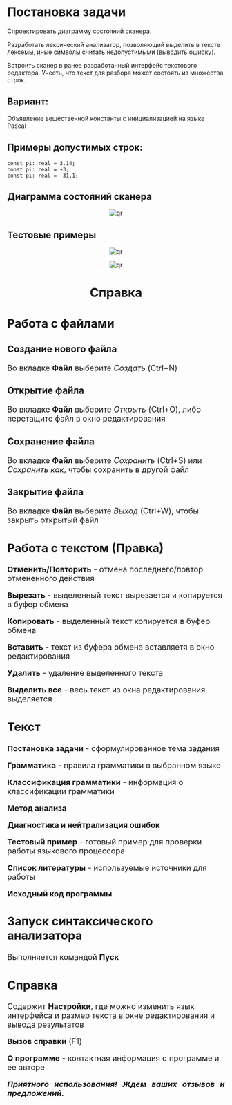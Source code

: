 <!DOCTYPE html>
<html>
  <head>
<meta charset="UTF-8">
  </head>
  <body>
	  <h1>Постановка задачи</h1>
    <p>
        Спроектировать диаграмму состояний сканера.
    </p>
    <p>
        Разработать лексический анализатор, позволяющий выделить в тексте лексемы, иные символы считать недопустимыми (выводить ошибку).
    </p>
    <p>
        Встроить сканер в ранее разработанный интерфейс текстового редактора. Учесть, что текст для разбора может состоять из множества строк.
    </p>
    <h2>Вариант:</h2>
    <p> Объявление вещественной константы с инициализацией на языке Pascal</p>
    <h2>Примеры допустимых строк:</h2>
	  
	const pi: real = 3.14;
	const pi: real = +3;
	const pi: real = -31.1;

<h2>Диаграмма состояний сканера</h2>
<p align="center">
 <img src="диаграмма.png" alt="qr"/>
</p>
<h2>Тестовые примеры</h2>
<p align="center">
 <img src="photo_2025-03-13_19-11-53.jpg" alt="qr"/>
</p>
<p align="center">
 <img src="image.png" alt="qr"/>
</p>
    <h1 align=center>Справка</h1>
    <font size=4>
	<h2>Работа с файлами</h2>
	<h3>Создание нового файла</h3>
	<p>Во вкладке <b>Файл</b> выберите <i>Создать</i> (Ctrl+N)</p>
	<h3>Открытие файла</h3>
	<p>Во вкладке <b>Файл</b> выберите <i>Открыть</i> (Ctrl+O), либо перетащите файл в окно редактирования </p>
	<h3>Сохранение файла</h3>
	<p>Во вкладке <b>Файл</b> выберите <i>Сохранить</i> (Ctrl+S) или <i>Сохранить как</i>, чтобы сохранить в другой файл </p>
	<h3>Закрытие файла</h3>
	<p>Во вкладке <b>Файл</b> выберите <i>Выход</i> (Ctrl+W), чтобы закрыть открытый файл</p>
	<h2>Работа с текстом (Правка)</h2>	
<p><b>Отменить/Повторить</b> - отмена последнего/повтор отмененного действия</p>
<p><b>Вырезать</b> - выделенный текст вырезается и копируется в буфер обмена</p>
<p><b>Копировать</b> - выделенный текст копируется в буфер обмена</p>
<p><b>Вставить</b> - текст из буфера обмена вставляетя в окно редактирования</p>
<p><b>Удалить</b> - удаление выделенного текста</p>
<p><b>Выделить все</b> - весь текст из окна редактирования выделяется</p>
<h2>Текст</h2>	
<p><b>Постановка задачи</b> - сформулированное тема задания</p>
<p><b>Грамматика</b> - правила грамматики в выбранном языке </p>
<p><b>Классификация грамматики</b> - информация о классификации грамматики</p>
<p><b>Метод анализа</b></p>
<p><b>Диагностика и нейтрализация ошибок</b></p>
<p><b>Тестовый пример</b> - готовый пример для проверки работы языкового процессора</p>
<p><b>Список литературы</b> - используемые источники для работы</p>
<p><b>Исходный код программы</b> </p>
<h2>Запуск синтаксического анализатора</h2>
<p>Выполняется командой <b>Пуск</b> </p>
<h2>Справка</h2>
<p>Содержит <b>Настройки</b>, где можно изменить язык интерфейса и размер текста в окне редактирования и вывода результатов</p>
<p><b>Вызов справки</b> (F1)</p>
<p><b>О программе</b> - контактная информация о программе и ее авторе</p>
	<p align=justify><i><b>Приятного использования! Ждем ваших отзывов и предложений.</b></i></p>
</font>
</body>
</html>
